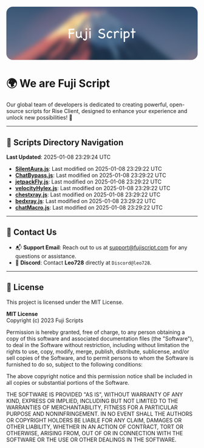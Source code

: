 ![Banner](.github/b.webp)

# 🌍 **We are Fuji Script**

Our global team of developers is dedicated to creating powerful, open-source scripts for Rise Client, designed to enhance your experience and unlock new possibilities! 🌟

---
<!-- SCRIPTS_NAVIGATION_START -->
## 📂 **Scripts Directory Navigation**

**Last Updated**: 2025-01-08 23:29:24 UTC

- **[SilentAura.js](scripts/SilentAura.js)**: Last modified on 2025-01-08 23:29:22 UTC
- **[ChatBypass.js](scripts/ChatBypass.js)**: Last modified on 2025-01-08 23:29:22 UTC
- **[jetpackFly.js](scripts/jetpackFly.js)**: Last modified on 2025-01-08 23:29:22 UTC
- **[velocityHylex.js](scripts/velocityHylex.js)**: Last modified on 2025-01-08 23:29:22 UTC
- **[chestxray.js](scripts/chestxray.js)**: Last modified on 2025-01-08 23:29:22 UTC
- **[bedxray.js](scripts/bedxray.js)**: Last modified on 2025-01-08 23:29:22 UTC
- **[chatMacro.js](scripts/chatMacro.js)**: Last modified on 2025-01-08 23:29:22 UTC

<!-- SCRIPTS_NAVIGATION_END -->

---

## 💬 **Contact Us**  
- 📬 **Support Email**: Reach out to us at [support@fujiscript.com](mailto:support@fujiscript.com) for any questions or assistance.  
- 💬 **Discord**: Contact **Leo728** directly at `Discord@leo728`.

---

## 📜 **License**

This project is licensed under the MIT License.  

**MIT License**  
Copyright (c) 2023 Fuji Scripts  

Permission is hereby granted, free of charge, to any person obtaining a copy of this software and associated documentation files (the "Software"), to deal in the Software without restriction, including without limitation the rights to use, copy, modify, merge, publish, distribute, sublicense, and/or sell copies of the Software, and to permit persons to whom the Software is furnished to do so, subject to the following conditions:  

The above copyright notice and this permission notice shall be included in all copies or substantial portions of the Software.  

THE SOFTWARE IS PROVIDED "AS IS", WITHOUT WARRANTY OF ANY KIND, EXPRESS OR IMPLIED, INCLUDING BUT NOT LIMITED TO THE WARRANTIES OF MERCHANTABILITY, FITNESS FOR A PARTICULAR PURPOSE AND NONINFRINGEMENT. IN NO EVENT SHALL THE AUTHORS OR COPYRIGHT HOLDERS BE LIABLE FOR ANY CLAIM, DAMAGES OR OTHER LIABILITY, WHETHER IN AN ACTION OF CONTRACT, TORT OR OTHERWISE, ARISING FROM, OUT OF OR IN CONNECTION WITH THE SOFTWARE OR THE USE OR OTHER DEALINGS IN THE SOFTWARE.  
